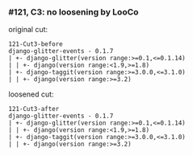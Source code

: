 ### #121, C3: no loosening by LooCo
original cut:

```
121-Cut3-before
django-glitter-events - 0.1.7
| +- django-glitter(version range:>=0.1,<=0.1.14)
| | +- django(version range:<1.9,>=1.8)
| +- django-taggit(version range:>=3.0.0,<=3.1.0)
| | +- django(version range:>=3.2)
```




loosened cut:
```
121-Cut3-after
django-glitter-events - 0.1.7
| +- django-glitter(version range:>=0.1,<=0.1.14)
| | +- django(version range:<1.9,>=1.8)
| +- django-taggit(version range:>=3.0.0,<=3.1.0)
| | +- django(version range:>=3.2)
```






